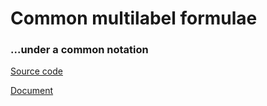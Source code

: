 # Common multilabel formulae
### ...under a common notation

[Source 
code](https://github.com/fdavidcl/multilabel-formulae/blob/master/formulae.md)

[Document](https://github.com/fdavidcl/multilabel-formulae/blob/master/formulae.pdf)
